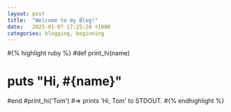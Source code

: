 ```yaml
---
layout: post
title:  "Welcome to my Blog!"
date:   2025-01-07 17:25:20 +1000
categories: blogging, beginning
---
```




#{% highlight ruby %}
#def print_hi(name)
#  puts "Hi, #{name}"
#end
#print_hi('Tom')
#=> prints 'Hi, Tom' to STDOUT.
#{% endhighlight %}
